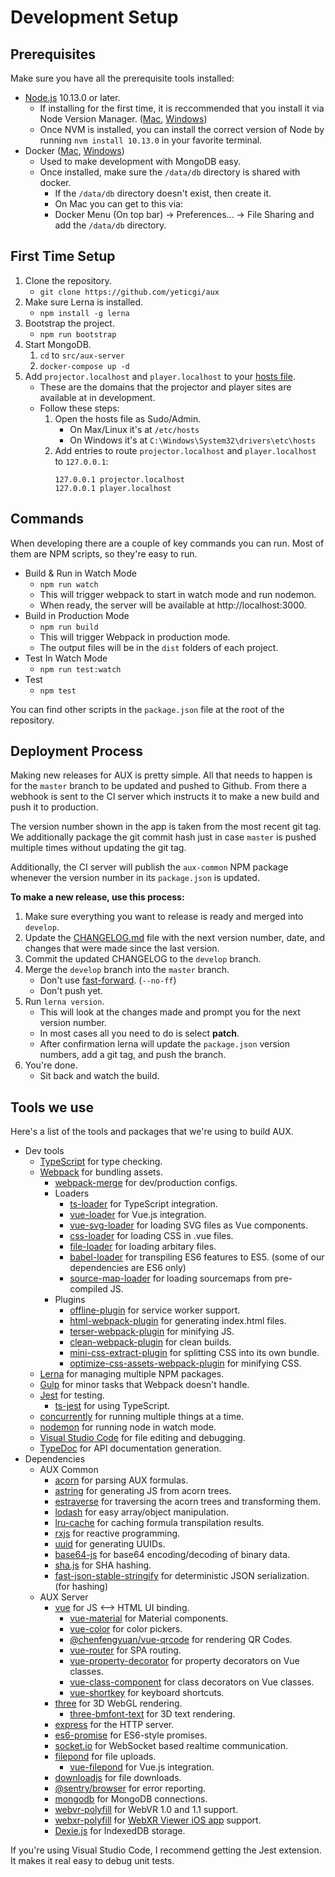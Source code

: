 # Development Setup

## Prerequisites

Make sure you have all the prerequisite tools installed:

- [Node.js](https://nodejs.org/en/download/) 10.13.0 or later.
    - If installing for the first time, it is reccommended that you install it via Node Version Manager. ([Mac][nvm-mac], [Windows][nvm-windows])
    - Once NVM is installed, you can install the correct version of Node by running `nvm install 10.13.0` in your favorite terminal.
- Docker ([Mac][docker-for-mac], [Windows][docker-for-windows])
    - Used to make development with MongoDB easy.
    - Once installed, make sure the `/data/db` directory is shared with docker.
        - If the `/data/db` directory doesn't exist, then create it.
        - On Mac you can get to this via:
        - Docker Menu (On top bar) -> Preferences... -> File Sharing and add the `/data/db` directory.

## First Time Setup

1. Clone the repository.
    - `git clone https://github.com/yeticgi/aux`
2. Make sure Lerna is installed.
    - `npm install -g lerna`
3. Bootstrap the project.
    - `npm run bootstrap`
4. Start MongoDB.
    1. `cd` to `src/aux-server`
    2. `docker-compose up -d`
5. Add `projector.localhost` and `player.localhost` to your [hosts file][hosts-file].
    - These are the domains that the projector and player sites are available at in development.
    - Follow these steps:
        1. Open the hosts file as Sudo/Admin.
            - On Max/Linux it's at `/etc/hosts`
            - On Windows it's at `C:\Windows\System32\drivers\etc\hosts`
        2. Add entries to route `projector.localhost` and `player.localhost` to `127.0.0.1`:
            ```
            127.0.0.1 projector.localhost
            127.0.0.1 player.localhost
            ```

## Commands

When developing there are a couple of key commands you can run.
Most of them are NPM scripts, so they're easy to run.

- Build & Run in Watch Mode
    - `npm run watch`
    - This will trigger webpack to start in watch mode and run nodemon.
    - When ready, the server will be available at http://localhost:3000.
- Build in Production Mode
    - `npm run build`
    - This will trigger Webpack in production mode.
    - The output files will be in the `dist` folders of each project.
- Test In Watch Mode
    - `npm run test:watch`
- Test
    - `npm test`

You can find other scripts in the `package.json` file at the root of the repository.

## Deployment Process

Making new releases for AUX is pretty simple. All that needs to happen is for the `master` branch to be updated and pushed to Github. From there a webhook is sent to the CI server which instructs it to make a new build and push it to production.

The version number shown in the app is taken from the most recent git tag. We additionally package the git commit hash just in case `master` is pushed multiple times without updating the git tag.

Additionally, the CI server will publish the `aux-common` NPM package whenever the version number in its `package.json` is updated.

**To make a new release, use this process:**

1. Make sure everything you want to release is ready and merged into `develop`.
2. Update the [CHANGELOG.md](./CHANGELOG.md) file with the next version number, date, and changes that were made since the last version.
3. Commit the updated CHANGELOG to the `develop` branch.
4. Merge the `develop` branch into the `master` branch.
    - Don't use [fast-forward](https://ariya.io/2013/09/fast-forward-git-merge). (`--no-ff`)
    - Don't push yet.
5. Run `lerna version`.
    - This will look at the changes made and prompt you for the next version number.
    - In most cases all you need to do is select **patch**.
    - After confirmation lerna will update the `package.json` version numbers, add a git tag, and push the branch.
6. You're done.
    - Sit back and watch the build.


## Tools we use

Here's a list of the tools and packages that we're using to build AUX.

- Dev tools
    - [TypeScript](https://github.com/Microsoft/TypeScript) for type checking.
    - [Webpack](https://webpack.js.org/) for bundling assets.
        - [webpack-merge](https://github.com/survivejs/webpack-merge) for dev/production configs.
        - Loaders
            - [ts-loader](https://github.com/TypeStrong/ts-loader) for TypeScript integration.
            - [vue-loader](https://github.com/vuejs/vue-loader) for Vue.js integration.
            - [vue-svg-loader](https://github.com/visualfanatic/vue-svg-loader) for loading SVG files as Vue components.
            - [css-loader](https://github.com/webpack-contrib/css-loader) for loading CSS in .vue files.
            - [file-loader](https://github.com/webpack-contrib/file-loader) for loading arbitary files.
            - [babel-loader](https://github.com/babel/babel-loader) for transpiling ES6 features to ES5. (some of our dependencies are ES6 only)
            - [source-map-loader](https://github.com/webpack-contrib/source-map-loader) for loading sourcemaps from pre-compiled JS.
        - Plugins
            - [offline-plugin](https://github.com/NekR/offline-plugin) for service worker support.
            - [html-webpack-plugin](https://github.com/jantimon/html-webpack-plugin) for generating index.html files.
            - [terser-webpack-plugin](https://github.com/webpack-contrib/terser-webpack-plugin) for minifying JS.
            - [clean-webpack-plugin](https://github.com/johnagan/clean-webpack-plugin) for clean builds.
            - [mini-css-extract-plugin](https://github.com/webpack-contrib/mini-css-extract-plugin) for splitting CSS into its own bundle.
            - [optimize-css-assets-webpack-plugin](https://github.com/NMFR/optimize-css-assets-webpack-plugin) for minifying CSS.
    - [Lerna](https://github.com/lerna/lerna) for managing multiple NPM packages.
    - [Gulp](https://gulpjs.com/) for minor tasks that Webpack doesn't handle.
    - [Jest](https://jestjs.io/) for testing.
        - [ts-jest](https://kulshekhar.github.io/ts-jest/) for using TypeScript.
    - [concurrently](https://github.com/kimmobrunfeldt/concurrently) for running multiple things at a time.
    - [nodemon](https://nodemon.io/) for running node in watch mode.
    - [Visual Studio Code](https://code.visualstudio.com/) for file editing and debugging.
    - [TypeDoc](https://typedoc.org/) for API documentation generation.
- Dependencies
    - AUX Common
        - [acorn](https://github.com/acornjs/acorn) for parsing AUX formulas.
        - [astring](https://github.com/davidbonnet/astring) for generating JS from acorn trees.
        - [estraverse](https://github.com/estools/estraverse) for traversing the acorn trees and transforming them.
        - [lodash](https://lodash.com/) for easy array/object manipulation.
        - [lru-cache](https://github.com/isaacs/node-lru-cache) for caching formula transpilation results.
        - [rxjs](https://github.com/ReactiveX/rxjs) for reactive programming.
        - [uuid](https://github.com/kelektiv/node-uuid) for generating UUIDs.
        - [base64-js](https://github.com/beatgammit/base64-js) for base64 encoding/decoding of binary data.
        - [sha.js](https://github.com/crypto-browserify/sha.js/tree/master) for SHA hashing.
        - [fast-json-stable-stringify](https://github.com/epoberezkin/fast-json-stable-stringify) for deterministic JSON serialization. (for hashing)
    - AUX Server
        - [vue](https://github.com/vuejs/vue) for JS <--> HTML UI binding.
            - [vue-material](https://github.com/vuematerial/vue-material) for Material components.
            - [vue-color](https://github.com/xiaokaike/vue-color) for color pickers.
            - [@chenfengyuan/vue-qrcode](https://fengyuanchen.github.io/vue-qrcode/) for rendering QR Codes.
            - [vue-router](https://github.com/vuejs/vue-router) for SPA routing.
            - [vue-property-decorator](https://github.com/kaorun343/vue-property-decorator) for property decorators on Vue classes.
            - [vue-class-component](https://github.com/vuejs/vue-class-component) for class decorators on Vue classes.
            - [vue-shortkey](https://www.npmjs.com/package/vue-shortkey) for keyboard shortcuts.
        - [three](https://threejs.org/) for 3D WebGL rendering.
            - [three-bmfont-text](https://github.com/Jam3/three-bmfont-text) for 3D text rendering.
        - [express](http://expressjs.com/) for the HTTP server.
        - [es6-promise](https://github.com/stefanpenner/es6-promise) for ES6-style promises.
        - [socket.io](https://github.com/socketio/socket.io) for WebSocket based realtime communication.
        - [filepond](https://github.com/pqina/filepond) for file uploads.
            - [vue-filepond](https://github.com/pqina/vue-filepond) for Vue.js integration.
        - [downloadjs](https://github.com/rndme/download) for file downloads.
        - [@sentry/browser](https://github.com/getsentry/sentry-javascript/tree/master/packages/browser) for error reporting.
        - [mongodb](https://github.com/mongodb/node-mongodb-native) for MongoDB connections.
        - [webvr-polyfill](https://github.com/immersive-web/webvr-polyfill) for WebVR 1.0 and 1.1 support.
        - [webxr-polyfill](https://github.com/mozilla/webxr-polyfill) for [WebXR Viewer iOS app](https://github.com/mozilla-mobile/webxr-ios) support.
        - [Dexie.js](https://dexie.org/) for IndexedDB storage.

If you're using Visual Studio Code, I recommend getting the Jest extension. It makes it real easy to debug unit tests.

[docker-for-mac]: https://docs.docker.com/v17.12/docker-for-mac/install/
[docker-for-windows]: https://docs.docker.com/docker-for-windows/install/
[nvm-mac]: https://github.com/creationix/nvm
[nvm-windows]: https://github.com/coreybutler/nvm-windows
[hosts-file]: https://en.wikipedia.org/wiki/Hosts_(file)